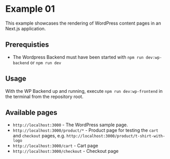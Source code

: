 # Example 01

This example showcases the rendering of WordPress content pages in an Next.js application.

## Prerequisties

- The Wordpress Backend must have been started with `npm run dev:wp-backend` or `npm run dev`

## Usage

With the WP Backend up and running, execute `npm run dev:wp-frontend` in the terminal from the repository root.

## Available pages

- `http://localhost:3000` - The WordPress sample page.
- `http://localhost:3000/product/*` - Product page for testing the `cart` and `checkout` pages, e.g. `http://localhost:3000/product/t-shirt-with-logo`
- `http://localhost:3000/cart` - Cart page
- `http://localhost:3000/checkout` - Checkout page
